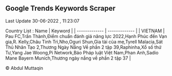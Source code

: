 

## Google Trends Keywords Scraper 
 
Last Update 30-06-2022 , 11:23:07

Country List :
 Name  | Keyword |
| ------------- | ------------- |
| VIETNAM | Pau FC,Trấn Thành,Điểm chuẩn đánh giá năng lực 2022,Hạnh Phúc đến Vạn gia,R. Kelly,Châu Tinh Trì,Nho,Oguri Shun,Gia tài của mẹ,Tyrell Malacia,Sát Thủ Nhân Tạo 2,Thương Ngày Nắng Về phần 2 tập 39,Raphinha,Xổ số thứ Tư,Yang Jae Woong,Pi Network,Báo Pháp luật Việt Nam,Phan Anh,Sadio Mane Bayern Munich,Thương ngày nắng về phần 2 tập 37 |



© Abdul Muttaqin 
